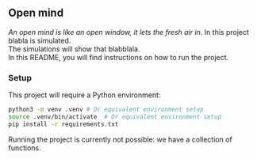 ## Open mind

_An open mind is like an open window, it lets the fresh air in_.
In this project blabla is simulated. <br>
The simulations will show that blabblala. <br>
In this README, you will find instructions on how to run the project.

### Setup

This project will require a Python environment:

```bash
python3 -m venv .venv # Or equivalent environment setup
source .venv/bin/activate  # Or equivalent environment setup
pip install -r requirements.txt
```

Running the project is currently not possible: we have a collection of functions.
